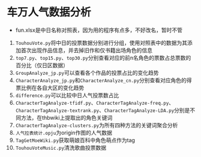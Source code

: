 # 车万人气数据分析
- fun.xlsx是中日名称对照表，因为用的程序有点多，不好改名，暂时不管

1. `TouhouVote.py`将中日的投票数据分别进行分组，使用对照表中的数据为其添加首次出现作品信息，并去掉旧作和仅书籍出场角色的信息
2. `top7.py`、`top15.py`、`top30.py`分别查看对应的前n名角色的票数占总票数的百分比（仅日区数据）
3. `GroupAnalyze_jp.py`可以查看各个作品的投票占比的变化趋势
4. `CharacterAnalyze_jp.py`和`CharacterAnalyze_cn.py`分别查看对应角色的得票比例在各自大区的变化趋势
5. `difference.py`可以比较中日人气投票数占比
6. `CharacterTagAnalyze-tfidf.py`、`CharacterTagAnalyze-freq.py`、`CharacterTagAnalyze-textrank.py`、`CharacterTagAnalyze-LDA.py`分别是不同方法，在thbwiki上提取出的角色关键词
7. `CharacterTagAnalyze-clusters.py`为所有四种方法的关键词聚合分析
8. `人气拉表统计.opju`为origin作图的人气数据
9. `TagGetMoeWiki.py`获取萌娘百科中角色萌点作为tag
10. `TouhouVoteMusic.py`清洗歌曲投票数据